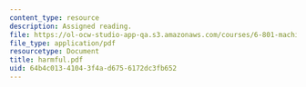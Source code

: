 ```yaml
---
content_type: resource
description: Assigned reading.
file: https://ol-ocw-studio-app-qa.s3.amazonaws.com/courses/6-801-machine-vision-fall-2004/64b4c01341043f4ad6756172dc3fb652_harmful.pdf
file_type: application/pdf
resourcetype: Document
title: harmful.pdf
uid: 64b4c013-4104-3f4a-d675-6172dc3fb652
---
```

